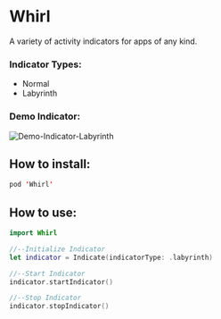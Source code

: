 # Whirl
A variety of activity indicators for apps of any kind.

### Indicator Types:
- Normal
- Labyrinth


### Demo Indicator:
![Demo-Indicator-Labyrinth](https://raw.github.com/WayneEld/Whirl/master/Demo-Assets/Demo-Indicator-Labyrinth.png)


## How to install:
```swift
pod 'Whirl'
```

## How to use:
```swift
import Whirl
```

```swift
//--Initialize Indicator
let indicator = Indicate(indicatorType: .labyrinth)

//--Start Indicator
indicator.startIndicator()

//--Stop Indicator
indicator.stopIndicator()
```
